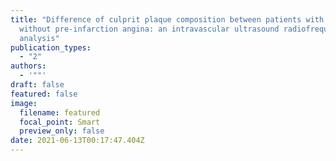 ```yaml
---
title: "Difference of culprit plaque composition between patients with and
  without pre-infarction angina: an intravascular ultrasound radiofrequency
  analysis"
publication_types:
  - "2"
authors:
  - '""'
draft: false
featured: false
image:
  filename: featured
  focal_point: Smart
  preview_only: false
date: 2021-06-13T00:17:47.404Z
---
```

